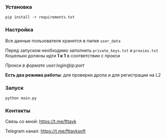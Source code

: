 ### Установка 

`pip install -r requirements.txt`

### Настройка 

Все данные пользователя хранятся в папке `user_data`

Перед запуском необходимо заполнить `private_keys.txt` и `proxies.txt`
Кошельки должны идти **1 к 1** в соответствии с прокси

*Прокси в формате user:login@ip:port*

**Есть два режима работы**: для проверки дропа и для регистрации на L2

### Запуск 

`python main.py`

### Контакты 

Связь со мной: https://t.me/fttavk

Telegram канал: https://t.me/fttavksoft
